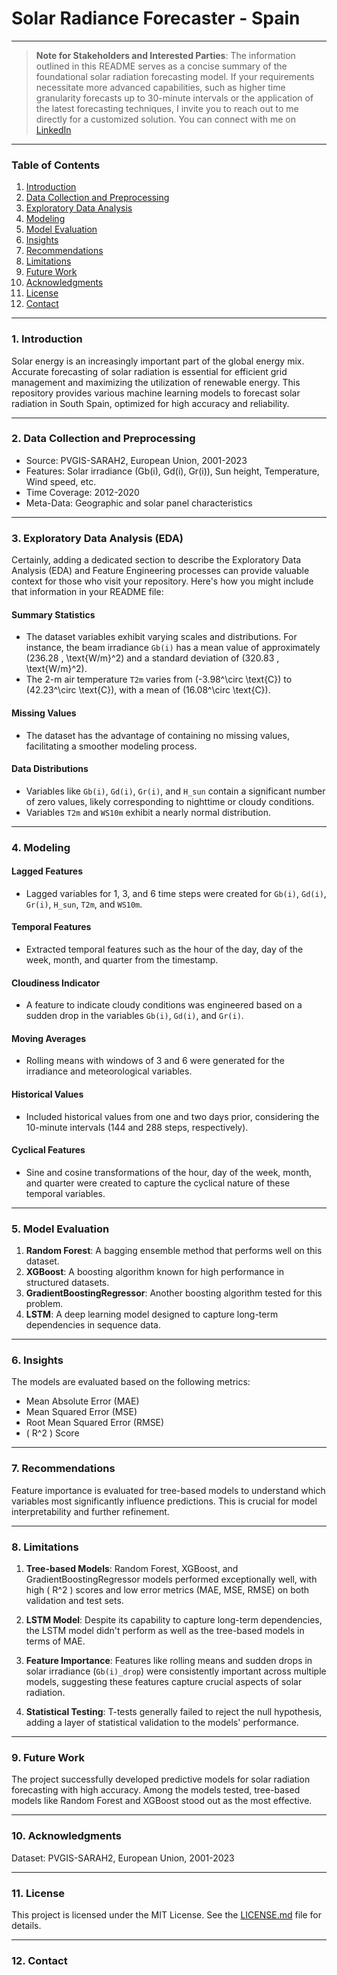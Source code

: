 # Solar Radiance Forecaster - Spain
---
> **Note for Stakeholders and Interested Parties**:
The information outlined in this README serves as a concise summary of the foundational solar radiation forecasting model. If your requirements necessitate more advanced capabilities, such as higher time granularity forecasts up to 30-minute intervals or the application of the latest forecasting techniques, I invite you to reach out to me directly for a customized solution. You can connect with me on [LinkedIn](https://www.linkedin.com/in/sergiodavidescobar)
---

### Table of Contents
1. [Introduction](#introduction)
2. [Data Collection and Preprocessing](#data)
3. [Exploratory Data Analysis](#exploratory-data-analysis)
4. [Modeling](#modeling)
5. [Model Evaluation](#model-evaluation)
6. [Insights](#insights)
7. [Recommendations](#recommendations)
8. [Limitations](#limitations)
9. [Future Work](#future-work)
10. [Acknowledgments](#acknowledgments) 
11. [License](#license)
12. [Contact](#contact)

---

### <a name="introduction"></a>1. Introduction

Solar energy is an increasingly important part of the global energy mix. Accurate forecasting of solar radiation is essential for efficient grid management and maximizing the utilization of renewable energy. This repository provides various machine learning models to forecast solar radiation in South Spain, optimized for high accuracy and reliability.

---

### <a name="data"></a>2. Data Collection and Preprocessing

- Source: PVGIS-SARAH2, European Union, 2001-2023
- Features: Solar irradiance (Gb(i), Gd(i), Gr(i)), Sun height, Temperature, Wind speed, etc.
- Time Coverage: 2012-2020
- Meta-Data: Geographic and solar panel characteristics

---

### <a name="exploratory-data-analysis"></a>3. Exploratory Data Analysis (EDA)

Certainly, adding a dedicated section to describe the Exploratory Data Analysis (EDA) and Feature Engineering processes can provide valuable context for those who visit your repository. Here's how you might include that information in your README file:

#### Summary Statistics

- The dataset variables exhibit varying scales and distributions. For instance, the beam irradiance `Gb(i)` has a mean value of approximately \(236.28 \, \text{W/m}^2\) and a standard deviation of \(320.83 \, \text{W/m}^2\).
- The 2-m air temperature `T2m` varies from \(-3.98^\circ \text{C}\) to \(42.23^\circ \text{C}\), with a mean of \(16.08^\circ \text{C}\).

#### Missing Values

- The dataset has the advantage of containing no missing values, facilitating a smoother modeling process.

#### Data Distributions

- Variables like `Gb(i)`, `Gd(i)`, `Gr(i)`, and `H_sun` contain a significant number of zero values, likely corresponding to nighttime or cloudy conditions.
- Variables `T2m` and `WS10m` exhibit a nearly normal distribution.

---

###  <a name="modeling"></a>4. Modeling

#### Lagged Features

- Lagged variables for 1, 3, and 6 time steps were created for `Gb(i)`, `Gd(i)`, `Gr(i)`, `H_sun`, `T2m`, and `WS10m`.

#### Temporal Features

- Extracted temporal features such as the hour of the day, day of the week, month, and quarter from the timestamp.

#### Cloudiness Indicator

- A feature to indicate cloudy conditions was engineered based on a sudden drop in the variables `Gb(i)`, `Gd(i)`, and `Gr(i)`.

#### Moving Averages

- Rolling means with windows of 3 and 6 were generated for the irradiance and meteorological variables.

#### Historical Values

- Included historical values from one and two days prior, considering the 10-minute intervals (144 and 288 steps, respectively).

#### Cyclical Features

- Sine and cosine transformations of the hour, day of the week, month, and quarter were created to capture the cyclical nature of these temporal variables.

---

###  <a name="model-evaluation"></a>5. Model Evaluation

1. **Random Forest**: A bagging ensemble method that performs well on this dataset.
2. **XGBoost**: A boosting algorithm known for high performance in structured datasets.
3. **GradientBoostingRegressor**: Another boosting algorithm tested for this problem.
4. **LSTM**: A deep learning model designed to capture long-term dependencies in sequence data.

---

###  <a name="insights"></a>6. Insights

The models are evaluated based on the following metrics:

- Mean Absolute Error (MAE)
- Mean Squared Error (MSE)
- Root Mean Squared Error (RMSE)
- \( R^2 \) Score

---

###  <a name="recommendations"></a>7. Recommendations

Feature importance is evaluated for tree-based models to understand which variables most significantly influence predictions. This is crucial for model interpretability and further refinement.

---

###  <a name="limitations"></a>8. Limitations

1. **Tree-based Models**: Random Forest, XGBoost, and GradientBoostingRegressor models performed exceptionally well, with high \( R^2 \) scores and low error metrics (MAE, MSE, RMSE) on both validation and test sets.
  
2. **LSTM Model**: Despite its capability to capture long-term dependencies, the LSTM model didn't perform as well as the tree-based models in terms of MAE.

3. **Feature Importance**: Features like rolling means and sudden drops in solar irradiance (`Gb(i)_drop`) were consistently important across multiple models, suggesting these features capture crucial aspects of solar radiation.

4. **Statistical Testing**: T-tests generally failed to reject the null hypothesis, adding a layer of statistical validation to the models' performance.

---

###  <a name="future-work"></a>9. Future Work

The project successfully developed predictive models for solar radiation forecasting with high accuracy. Among the models tested, tree-based models like Random Forest and XGBoost stood out as the most effective.

---

###  <a name="acknowledgments"></a>10. Acknowledgments

Dataset: PVGIS-SARAH2, European Union, 2001-2023

---

###  <a name="license"></a>11. License

This project is licensed under the MIT License. See the [LICENSE.md](LICENSE.md) file for details.

---

###  <a name="contact"></a>12. Contact





